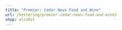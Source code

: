 ```yaml
---
title: "Premier: Cedar News Food and Wine"
url: /kettering/premier-cedar-news-food-and-wine/
shop: alcohol
---
```


